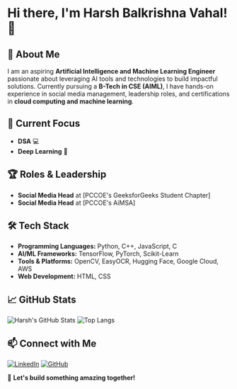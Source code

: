    # Hi there, I'm Harsh Balkrishna Vahal! 👋

## 🚀 About Me
I am an aspiring **Artificial Intelligence and Machine Learning Engineer** passionate about leveraging AI tools and technologies to build impactful solutions. Currently pursuing a **B-Tech in CSE (AIML)**, I have hands-on experience in social media management, leadership roles, and certifications in **cloud computing and machine learning**.

## 🌱 Current Focus
- **DSA** 💻
- **Deep Learning** 🤖

## 🏆 Roles & Leadership
- **Social Media Head** at [PCCOE's GeeksforGeeks Student Chapter]
- **Social Media Head** at [PCCOE's AiMSA]

## 🛠️ Tech Stack
- **Programming Languages:** Python, C++, JavaScript, C
- **AI/ML Frameworks:** TensorFlow, PyTorch, Scikit-Learn
- **Tools & Platforms:** OpenCV, EasyOCR, Hugging Face, Google Cloud, AWS
- **Web Development:** HTML, CSS

## 📈 GitHub Stats
![Harsh's GitHub Stats](https://github-readme-stats.vercel.app/api?username=hbv3074&show_icons=true&theme=radical)
![Top Langs](https://github-readme-stats.vercel.app/api/top-langs/?username=hbv3074&layout=compact&theme=radical)

## 📫 Connect with Me
[![LinkedIn](https://img.shields.io/badge/LinkedIn-%230077B5.svg?style=for-the-badge&logo=linkedin&logoColor=white)](https://www.linkedin.com/in/harsh-vahal)
[![GitHub](https://img.shields.io/badge/GitHub-%23121011.svg?style=for-the-badge&logo=github&logoColor=white)](https://github.com/hbv3074)

🚀 **Let's build something amazing together!**
